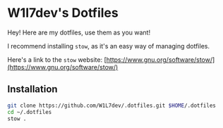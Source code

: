 # W1l7dev's Dotfiles

Hey! Here are my dotfiles, use them as you want!

I recommend installing `stow`, as it's an easy way of managing dotfiles.

Here's a link to the `stow` website: [https://www.gnu.org/software/stow/](https://www.gnu.org/software/stow/)

## Installation

```bash
git clone https://github.com/W1L7dev/.dotfiles.git $HOME/.dotfiles
cd ~/.dotfiles
stow .
```
